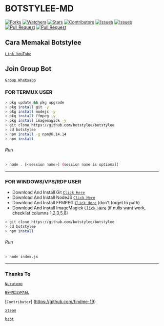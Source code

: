 # BOTSTYLEE-MD
<a href="https://github.com/botstylee/botstylee/network/members"><img title="Forks" src="https://img.shields.io/github/forks/botstylee/botstylee?label=Forks&color=blue&style=flat-square"></a>
<a href="https://github.com/botstylee/botstylee/watchers"><img title="Watchers" src="https://img.shields.io/github/watchers/botstylee/botstylee?label=Watchers&color=green&style=flat-square"></a>
<a href="https://github.com/botstylee/botstylee/stargazers"><img title="Stars" src="https://img.shields.io/github/stars/botstylee/botstylee?label=Stars&color=yellow&style=flat-square"></a>
<a href="https://github.com/botstylee/botstylee/graphs/contributors"><img title="Contributors" src="https://img.shields.io/github/contributors/botstylee/botstylee?label=Contributors&color=blue&style=flat-square"></a>
<a href="https://github.com/botstylee/botstylee/issues"><img title="Issues" src="https://img.shields.io/github/issues/botstylee/botstylee?label=Issues&color=success&style=flat-square"></a>
<a href="https://github.com/botstylee/botstylee/issues?q=is%3Aissue+is%3Aclosed"><img title="Issues" src="https://img.shields.io/github/issues-closed/botstylee/botstylee?label=Issues&color=red&style=flat-square"></a>
<a href="https://github.com/botstylee/botstylee/pulls"><img title="Pull Request" src="https://img.shields.io/github/issues-pr/botstylee/botstylee?label=PullRequest&color=success&style=flat-square"></a>
<a href="https://github.com/botstylee/botstylee/pulls?q=is%3Apr+is%3Aclosed"><img title="Pull Request" src="https://img.shields.io/github/issues-pr-closed/botstylee/botstylee?label=PullRequest&color=red&style=flat-square"></a>

## Cara Memakai Botstylee
[`Link YouTube`](https://youtube.com/channel/UCrNO1yUYW0i3xsJp4NGBh4Q)
## Join Group Bot
[`Group Whatsapp`](https://chat.whatsapp.com/KihEAYjKr04LI4uUrbiiip)
### FOR TERMUX USER
```bash
> pkg update && pkg upgrade
> pkg install git -y
> pkg install nodejs -y
> pkg install ffmpeg -y
> pkg install imagemagick -y
> git clone https://github.com/botstylee/botstylee
> cd botstylee
> npm install -g npm@6.14.14
> npm install
```
###### Run
```bash
> node . [<session name>] (session name is optional)
```

---------

### FOR WINDOWS/VPS/RDP USER
* Download And Install Git [`Click Here`](https://git-scm.com/downloads) <br>
* Download And Install NodeJS [`Click Here`](https://nodejs.org/en/download) <br>
* Download And Install FFMPEG [`Click Here`](https://ffmpeg.org/download.html) (don't forget to path) 
* Download And Install ImageMagick [`Click Here`](https://imagemagick.org/script/download.php) (if nulis want work,  checklist columns 1,2,3,5,6) 
```bash
> git clone https://github.com/botstylee/botstylee
> cd botstylee
> npm install
```
###### Run
```bash
> node index.js
```
--------------

### Thanks To 
[`Nurutomo`](https://github.com/Nurutomo)

[`BENNIISMAEL`](https://github.com/botstylee)

[`Contributor`] (https://github.com/findme-19)

[`xteam`](https://api.xteam.xyz)


[`bsbt`](https://rest-beni.herokuapp.com)
